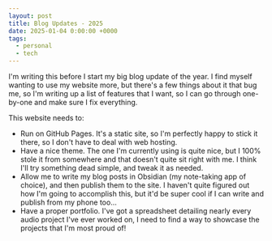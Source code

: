 ```yaml
---
layout: post
title: Blog Updates - 2025
date: 2025-01-04 0:00:00 +0000
tags:
  - personal
  - tech
---
```


I'm writing this before I start my big blog update of the year. I find myself wanting to use my website more, but there's a few things about it that bug me, so I'm writing up a list of features that I want, so I can go through one-by-one and make sure I fix everything. 

This website needs to:
- Run on GitHub Pages. It's a static site, so I'm perfectly happy to stick it there, so I don't have to deal with web hosting.
- Have a nice theme. The one I'm currently using is quite nice, but I 100% stole it from somewhere and that doesn't quite sit right with me. I think I'll try something dead simple, and tweak it as needed.
- Allow me to write my blog posts in Obsidian (my note-taking app of choice), and then publish them to the site. I haven't quite figured out how I'm going to accomplish this, but it'd be super cool if I can write and publish from my phone too...
- Have a proper portfolio. I've got a spreadsheet detailing nearly every audio project I've ever worked on, I need to find a way to showcase the projects that I'm most proud of!

